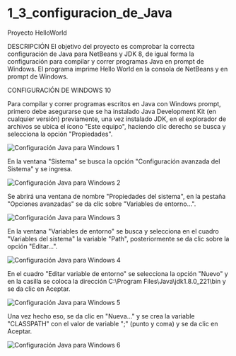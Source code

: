 # 1_3_configuracion_de_Java
Proyecto HelloWorld

DESCRIPCIÓN
El objetivo del proyecto es comprobar la correcta configuración de Java para NetBeans y JDK 8, de igual forma la configuración para compilar y correr programas Java en prompt de Windows.
El programa imprime Hello World en la consola de NetBeans y en prompt de Windows.

CONFIGURACIÓN DE WINDOWS 10

Para compilar y correr programas escritos en Java con Windows prompt, primero debe asegurarse que se ha instalado Java Development Kit (en cualquier versión) previamente, una vez instalado JDK, en el explorador de archivos se ubica el ícono "Este equipo", haciendo clic derecho se busca y selecciona la opción "Propiedades".

![Configuración Java para Windows 1](https://user-images.githubusercontent.com/54320247/63960930-38791100-ca55-11e9-8a89-56806ab3af65.jpg)

En la ventana "Sistema" se busca la opción "Configuración avanzada del Sistema" y se ingresa.

![Configuración Java para Windows 2](https://user-images.githubusercontent.com/54320247/63960938-40d14c00-ca55-11e9-8314-9bcca92a4b14.jpg)

Se abrirá una ventana de nombre "Propiedades del sistema", en la pestaña "Opciones avanzadas" se da clic sobre "Variables de entorno...".

![Configuración Java para Windows 3](https://user-images.githubusercontent.com/54320247/63960939-4169e280-ca55-11e9-9954-6662cc68dec4.jpg)

En la ventana "Variables de entorno" se busca y selecciona en el cuadro "Variables del sistema" la variable "Path", posteriormente se da clic sobre la opción "Editar...".

![Configuración Java para Windows 4](https://user-images.githubusercontent.com/54320247/63960940-4169e280-ca55-11e9-95a9-3f5dab2fa84d.jpg)

En el cuadro "Editar variable de entorno" se selecciona la opción "Nuevo" y en la casilla se coloca la dirección C:\Program Files\Java\jdk1.8.0_221\bin y se da clic en Aceptar.

![Configuración Java para Windows 5](https://user-images.githubusercontent.com/54320247/63960941-4169e280-ca55-11e9-80d3-b456ef5f3445.jpg)

Una vez hecho eso, se da clic en "Nueva..." y se crea la variable "CLASSPATH" con el valor de variable ";" (punto y coma) y se da clic en Aceptar.

![Configuración Java para Windows 6](https://user-images.githubusercontent.com/54320247/63960942-4169e280-ca55-11e9-883d-53b75e4fa45f.jpg)
